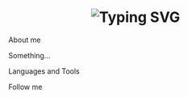
<h1 align="center">
    <a>
        <img src="https://readme-typing-svg.demolab.com?font=Nunito&weight=500&size=35&center=true&duration=6000&pause=1000&color=44F77E&width=435&lines=Hello+I'm+Andriy+%3AD" alt="Typing SVG" />
    </a>
</h1>

About me

Something... 

Languages and Tools

Follow me